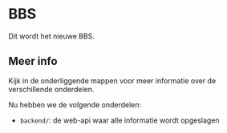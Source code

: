 # BBS

Dit wordt het nieuwe BBS.



## Meer info

Kijk in de onderliggende mappen voor meer informatie over de verschillende onderdelen.

Nu hebben we de volgende onderdelen:

- `backend/`: de web-api waar alle informatie wordt opgeslagen
